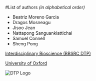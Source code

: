 #List of authors 
*(in alphabetical order)*

- Beatriz Moreno Garcia
- Dragos Mosneagu
- Jisoo Jean
- Nattapong Sanguankiattichai
- Samuel Connell
- Sheng Pong

[Interdisciplinary Bioscience (BBSRC DTP)](http://www.biodtp.ox.ac.uk/)

[University of Oxford](http://www.ox.ac.uk/)

![DTP Logo](https://www.findaphd.com/bespoke-pages/custom-pages/bpid571/img2015119191.jpg)
